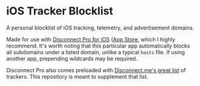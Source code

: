 # iOS Tracker Blocklist

A personal blocklist of iOS tracking, telemetry, and advertisement domains.

Made for use with [Disconnect Pro for iOS](https://disconnect.me/) ([App Store](https://itunes.apple.com/us/app/disconnect-privacy-pro-entire/id1057771839?ls=1&mt=8), which I highly recommend. It's worth noting that this particular app automatically blocks all subdomains under a listed domain, unlike a typical `hosts` file. If using another app, prepending wildcards may be required.

Disconnect Pro also comes preloaded with [Disconnect.me's great list](https://github.com/disconnectme/disconnect-tracking-protection) of trackers. This repository is meant to supplement that list.